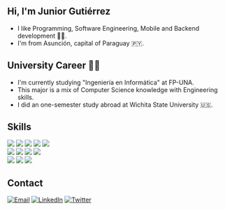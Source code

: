 ## Hi, I'm Junior Gutiérrez
 - I like Programming, Software Engineering, Mobile and Backend development 👨‍💻.
 - I'm from Asunción, capital of Paraguay 🇵🇾.

## University Career 👨‍🎓
 - I'm currently studying "Ingeniería en Informática" at <a href="https://www.pol.una.py" target="_blank" style="text-decoration:none">FP-UNA</a>.
 - This major is a mix of Computer Science knowledge with Engineering skills.
 - I did an one-semester study abroad at Wichita State University 🇺🇸.

## Skills

<a href="https://github.com/jg2kpy?tab=repositories&q=&type=&language=c&sort=" target="_blank"><img src="https://shields.io/badge/C/C++-659bd3?&logo=c"></a>
<a href="https://github.com/jg2kpy?tab=repositories&q=&type=&language=java&sort=" target="_blank"><img src="https://img.shields.io/badge/Java-E11F21?&logo=openjdk"></a>
<a href="https://github.com/jg2kpy?tab=repositories&q=&type=&language=python&sort=" target="_blank"><img src="https://img.shields.io/badge/Python-ffd23e?&logo=python"></a>
<a href="https://github.com/jg2kpy?tab=repositories&q=&type=&language=javascript&sort=" target="_blank"><img src="https://img.shields.io/badge/JavaScript-323330?&logo=javascript"></a>
<a href="https://github.com/jg2kpy?tab=repositories&q=&type=&language=typescript&sort=" target="_blank"><img src="https://img.shields.io/badge/TypeScript-ffffff?&logo=typescript"></a>\
<a href="https://github.com/jg2kpy?tab=repositories&q=&type=&language=java&sort=" target="_blank"><img src="https://img.shields.io/badge/Spring-177245?&logo=spring"></a>
<a href="https://github.com/jg2kpy?tab=repositories&q=&type=&language=python&sort=" target="_blank"><img src="https://img.shields.io/badge/Django-177245?&logo=django"></a>
<a href="https://github.com/jg2kpy?tab=repositories&q=&type=&language=javascript&sort=" target="_blank"><img src="https://img.shields.io/badge/Node.js-303030?&logo=node.js"></a>
<a href="https://github.com/jg2kpy?tab=repositories&q=&type=&language=dart&sort=" target="_blank"><img src="https://img.shields.io/badge/Flutter/Dart-42A5F5?&logo=flutter"></a>\
<a href="https://github.com/jg2kpy?tab=repositories&q=&type=&language=sql&sort=" target="_blank"><img src="https://img.shields.io/badge/SQL-848484?&logo=postgresql"></a>
<a href="https://github.com/jg2kpy?tab=repositories&q=&type=&language=bash&sort=" target="_blank"><img src="https://img.shields.io/badge/Linux-000000?&logo=linux"></a>
<a href="https://github.com/jg2kpy?tab=repositories&q=&type=&language=bash&sort=" target="_blank"><img src="https://img.shields.io/badge/Docker-384d54?&logo=docker"></a>

## Contact

<a href="mailto:jlgutierrez2000@fpuna.edu.py?subject=Contact%20via%20Git%20Hub" target="_blank"><img src="https://img.shields.io/badge/Email-fff.svg?&logo=gmail" alt="Email"></a>
<a href="https://www.linkedin.com/in/jose-luis-junior-gutierrez-aguero/" target="_blank"><img src="https://img.shields.io/badge/LinkedIn-%230077B5.svg?&style=flat-square&logo=linkedin&logoColor=white" alt="LinkedIn"></a>
<a href="https://twitter.com/jg2kpy" target="_blank"><img src="https://img.shields.io/badge/Twitter-1da1f2.svg?&style=flat-square&logo=twitter&logoColor=white" alt="Twitter"></a>
